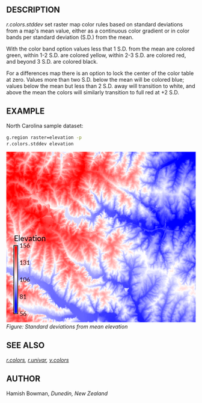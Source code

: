 ## DESCRIPTION

*r.colors.stddev* set raster map color rules based on standard
deviations from a map's mean value, either as a continuous color
gradient or in color bands per standard deviation (S.D.) from the mean.

With the color band option values less that 1 S.D. from the mean are
colored green, within 1-2 S.D. are colored yellow, within 2-3 S.D. are
colored red, and beyond 3 S.D. are colored black.

For a differences map there is an option to lock the center of the color
table at zero. Values more than two S.D. below the mean will be colored
blue; values below the mean but less than 2 S.D. away will transition to
white, and above the mean the colors will similarly transition to full
red at +2 S.D.

## EXAMPLE

North Carolina sample dataset:

```sh
g.region raster=elevation -p
r.colors.stddev elevation
```

![r.colors.stddev example](r_colors_stddev.png)  
*Figure: Standard deviations from mean elevation*

## SEE ALSO

*[r.colors](r.colors.md), [r.univar](r.univar.md),
[v.colors](v.colors.md)*

## AUTHOR

Hamish Bowman, *Dunedin, New Zealand*
